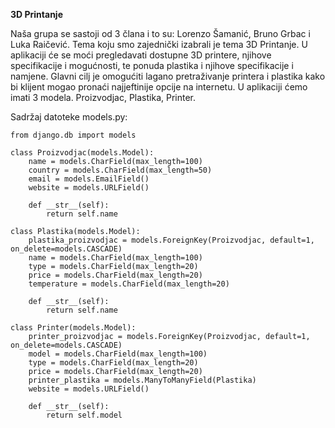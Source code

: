 **3D Printanje**

Naša grupa se sastoji od 3 člana i to su: Lorenzo Šamanić, Bruno Grbac i Luka Raičević.
Tema koju smo zajednički izabrali je tema 3D Printanje.
U aplikaciji će se moći pregledavati dostupne 3D printere, njihove specifikacije i mogućnosti, te ponuda plastika i njihove specifikacije i namjene. Glavni cilj je omogućiti lagano pretraživanje printera i plastika kako bi klijent mogao pronaći najjeftinije opcije na internetu. 
U aplikaciji ćemo imati 3 modela. Proizvodjac, Plastika,  Printer. 

Sadržaj datoteke models.py:

```
from django.db import models

class Proizvodjac(models.Model):
    name = models.CharField(max_length=100)
    country = models.CharField(max_length=50)
    email = models.EmailField()
    website = models.URLField()

    def __str__(self):
        return self.name

class Plastika(models.Model):
    plastika_proizvodjac = models.ForeignKey(Proizvodjac, default=1, on_delete=models.CASCADE)
    name = models.CharField(max_length=100)
    type = models.CharField(max_length=20)
    price = models.CharField(max_length=20)
    temperature = models.CharField(max_length=20)

    def __str__(self):
        return self.name    

class Printer(models.Model):
    printer_proizvodjac = models.ForeignKey(Proizvodjac, default=1, on_delete=models.CASCADE)
    model = models.CharField(max_length=100)
    type = models.CharField(max_length=20)
    price = models.CharField(max_length=20)
    printer_plastika = models.ManyToManyField(Plastika)
    website = models.URLField()

    def __str__(self):
        return self.model
```
